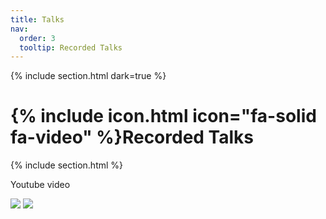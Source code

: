 ```yaml
---
title: Talks
nav:
  order: 3
  tooltip: Recorded Talks
---
```


{% include section.html dark=true %}
# {% include icon.html icon="fa-solid fa-video" %}Recorded Talks

{% include section.html %}

Youtube video

![](//https://www.youtube.com/watch?v=emIIKWG12YM)
![](//www.youtube.com/watch?v=emIIKWG12YMwidth=800&height=500)
